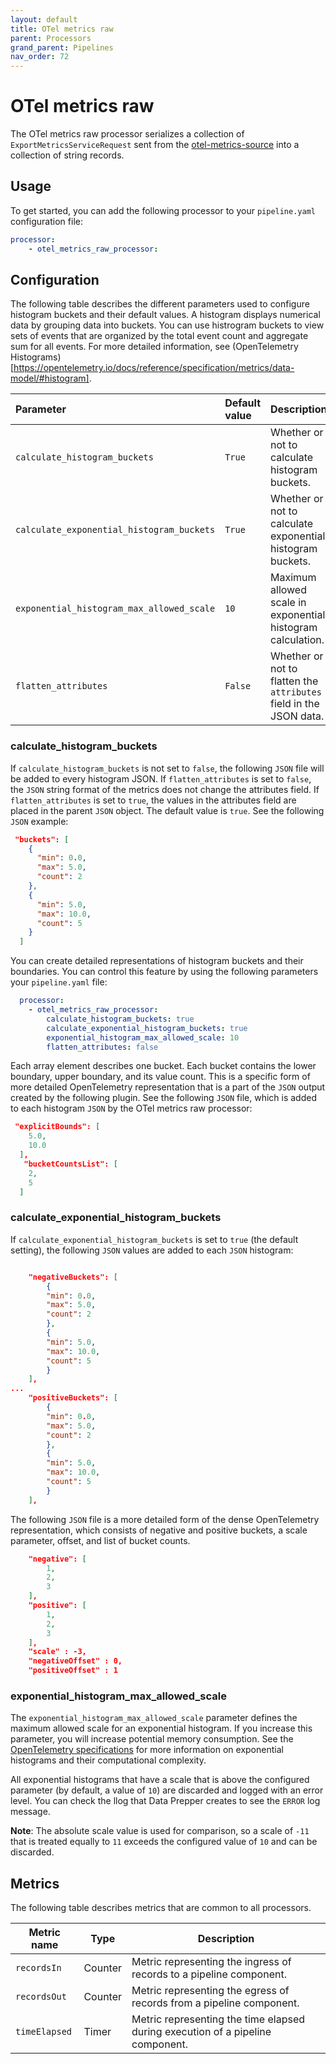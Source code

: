 ```yaml
---
layout: default
title: OTel metrics raw
parent: Processors
grand_parent: Pipelines
nav_order: 72
---
```


# OTel metrics raw

The OTel metrics raw processor serializes a collection of `ExportMetricsServiceRequest` sent from the [otel-metrics-source]({{site.url}}{{site.baseurl}}//data-prepper/pipelines/configuration/sources/otel-metrics-source/) into a collection of string records.

## Usage

To get started, you can add the following processor to your `pipeline.yaml` configuration file:

``` yaml
processor:
    - otel_metrics_raw_processor:
```

## Configuration

The following table describes the different parameters used to configure histogram buckets and their default values. A histogram displays numerical data by grouping data into buckets. You can use histrogram buckets to view sets of events that are organized by the total event count and aggregate sum for all events. For more detailed information, see (OpenTelemetry Histograms)[https://opentelemetry.io/docs/reference/specification/metrics/data-model/#histogram].

| Parameter | Default value | Description |
| :---    | :---    | :---    |
| `calculate_histogram_buckets` | `True` | Whether or not to calculate histogram buckets. |
| `calculate_exponential_histogram_buckets` | `True` | Whether or not to calculate exponential histogram buckets. |
| `exponential_histogram_max_allowed_scale` | `10` | Maximum allowed scale in exponential histogram calculation. | 
| `flatten_attributes` | `False` | Whether or not to flatten the `attributes` field in the JSON data. |

### calculate_histogram_buckets

If `calculate_histogram_buckets` is not set to `false`, the following `JSON` file will be added to every histogram JSON. If `flatten_attributes` is set to `false`, the `JSON` string format of the metrics does not change the attributes field. If `flatten_attributes` is set to `true`, the values in the attributes field are placed in the parent `JSON` object. The default value is `true`. See the following `JSON` example:

```json
 "buckets": [
    {
      "min": 0.0,
      "max": 5.0,
      "count": 2
    },
    {
      "min": 5.0,
      "max": 10.0,
      "count": 5
    }
  ]
```

You can create detailed representations of histogram buckets and their boundaries. You can control this feature by using the following parameters your `pipeline.yaml` file:

```yaml
  processor:
    - otel_metrics_raw_processor:
        calculate_histogram_buckets: true
        calculate_exponential_histogram_buckets: true
        exponential_histogram_max_allowed_scale: 10
        flatten_attributes: false
```

Each array element describes one bucket. Each bucket contains the lower boundary, upper boundary, and its value count. This is a specific form of more detailed OpenTelemetry representation that is a part of the `JSON` output created by the following plugin. See the following `JSON` file, which is added to each histogram `JSON` by the OTel metrics raw processor:

```json
 "explicitBounds": [
    5.0,
    10.0
  ],
   "bucketCountsList": [
    2,
    5
  ]
```



### calculate_exponential_histogram_buckets

If `calculate_exponential_histogram_buckets` is set to `true` (the default setting), the following `JSON` values are added to each `JSON` histogram:

```json

    "negativeBuckets": [
        {
        "min": 0.0,
        "max": 5.0,
        "count": 2
        },
        {
        "min": 5.0,
        "max": 10.0,
        "count": 5
        }
    ],
...
    "positiveBuckets": [
        {
        "min": 0.0,
        "max": 5.0,
        "count": 2
        },
        {
        "min": 5.0,
        "max": 10.0,
        "count": 5
        }
    ],
```

The following `JSON` file is a more detailed form of the dense OpenTelemetry representation, which consists of negative and positive buckets, a scale parameter, offset, and list of bucket counts. 


```json
    "negative": [
        1,
        2,
        3
    ],
    "positive": [
        1,
        2,
        3
    ],
    "scale" : -3,
    "negativeOffset" : 0,
    "positiveOffset" : 1
```


### exponential_histogram_max_allowed_scale

The `exponential_histogram_max_allowed_scale` parameter defines the maximum allowed scale for an exponential histogram. If you increase this parameter, you will increase potential memory consumption. See the [OpenTelemetry specifications](https://github.com/open-telemetry/opentelemetry-proto/blob/main/opentelemetry/proto/metrics/v1/metrics.proto) for more information on exponential histograms and their computational complexity.

All exponential histograms that have a scale that is above the configured parameter (by default, a value of `10`) are discarded and logged with an error level. You can check the llog that Data Prepper creates to see the `ERROR` log message.

**Note**: The absolute scale value is used for comparison, so a scale of `-11` that is treated equally to `11` exceeds the configured value of `10` and can be discarded.

## Metrics

The following table describes metrics that are common to all processors.

| Metric name | Type | Description |
| ------------- | ---- | -----------|
| `recordsIn` | Counter | Metric representing the ingress of records to a pipeline component. |
| `recordsOut` | Counter | Metric representing the egress of records from a pipeline component. |
| `timeElapsed` | Timer | Metric representing the time elapsed during execution of a pipeline component. |
